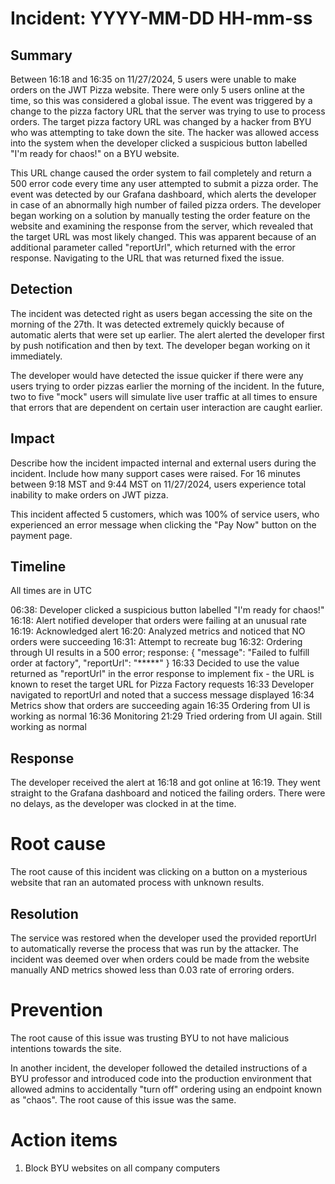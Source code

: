 # Incident: YYYY-MM-DD HH-mm-ss

## Summary

Between 16:18 and 16:35 on 11/27/2024, 5 users were unable to make orders on the JWT Pizza website. There were only 5 users online at the time, so this was considered a global issue. The event was triggered by a change to the pizza factory URL that the server was trying to use to process orders. The target pizza factory URL was changed by a hacker from BYU who was attempting to take down the site. The hacker was allowed access into the system when the developer clicked a suspicious button labelled "I'm ready for chaos!" on a BYU website. 

This URL change caused the order system to fail completely and return a 500 error code every time any user attempted to submit a pizza order. The event was detected by our Grafana dashboard, which alerts the developer in case of an abnormally high number of failed pizza orders. The developer began working on a solution by manually testing the order feature on the website and examining the response from the server, which revealed that the target URL was most likely changed. This was apparent because of an additional parameter called "reportUrl", which returned with the error response. Navigating to the URL that was returned fixed the issue. 

## Detection

The incident was detected right as users began accessing the site on the morning of the 27th. It was detected extremely quickly because of automatic alerts that were set up earlier. The alert alerted the developer first by push notification and then by text. The developer began working on it immediately. 

The developer would have detected the issue quicker if there were any users trying to order pizzas earlier the morning of the incident. 
In the future, two to five "mock" users will simulate live user traffic at all times to ensure that errors that are dependent on certain user interaction are caught earlier. 

## Impact

Describe how the incident impacted internal and external users during the incident. Include how many support cases were raised.
For 16 minutes between 9:18 MST and 9:44 MST on 11/27/2024, users experience total inability to make orders on JWT pizza. 

This incident affected 5 customers, which was 100% of service users, who experienced an error message when clicking the "Pay Now" button on the payment page. 

## Timeline

All times are in UTC 

06:38: Developer clicked a suspicious button labelled "I'm ready for chaos!"
16:18: Alert notified developer that orders were failing at an unusual rate
16:19: Acknowledged alert
16:20: Analyzed metrics and noticed that NO orders were succeeding
16:31: Attempt to recreate bug
16:32: Ordering through UI results in a 500 error; 
response: {
    "message": "Failed to fulfill order at factory",
    "reportUrl": "*****"
}
16:33 Decided to use the value returned as "reportUrl" in the error response to implement fix - the URL is known to reset the target URL for Pizza Factory requests
16:33 Developer navigated to reportUrl and noted that a success message displayed
16:34 Metrics show that orders are succeeding again
16:35 Ordering from UI is working as normal
16:36 Monitoring
21:29 Tried ordering from UI again. Still working as normal

## Response

The developer received the alert at 16:18 and got online at 16:19. They went straight to the Grafana dashboard and noticed the failing orders. There were no delays, as the developer was clocked in at the time. 

# Root cause

The root cause of this incident was clicking on a button on a mysterious website that ran an automated process with unknown results. 

## Resolution

The service was restored when the developer used the provided reportUrl to automatically reverse the process that was run by the attacker. The incident was deemed over when orders could be made from the website manually AND metrics showed less than 0.03 rate of erroring orders.

# Prevention

The root cause of this issue was trusting BYU to not have malicious intentions towards the site.

In another incident, the developer followed the detailed instructions of a BYU professor and introduced code into the production environment that allowed admins to accidentally "turn off" ordering using an endpoint known as "chaos". The root cause of this issue was the same. 

# Action items

1. Block BYU websites on all company computers
